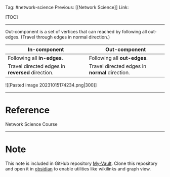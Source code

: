 Tag: #network-science 
Previous: [[Network Science]]
Link: 

[TOC]

---

Out-component is a set of vertices that can reached by following all out-edges. (Travel through edges in normal direction.)

| In-component                                     | Out-component                                  |
| ------------------------------------------------ | ---------------------------------------------- |
| Following all **in-edges**.                      | Following all **out-edges**.                   |
| Travel directed edges in **reversed** direction. | Travel directed edges in **normal** direction. |

![[Pasted image 20231015174234.png|300]]

---

# Reference

Network Science Course

---

# Note

This note is included in GitHub repository [My-Vault](https://github.com/LittleD3092/My-Vault.git). Clone this repository and open it in [obsidian](https://obsidian.md/) to enable utilities like wikilinks and graph view.